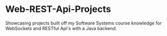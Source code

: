 # Web-REST-Api-Projects
Showcasing projects built off my Software Systems course knowledge for WebSockets and RESTful Api's with a Java backend.

